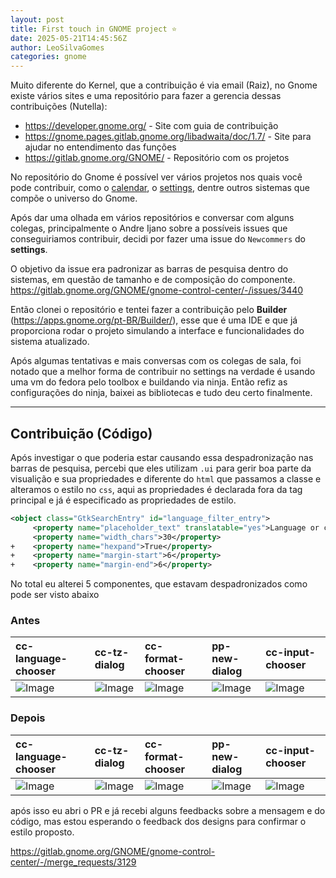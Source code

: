 ```yaml
---
layout: post
title: First touch in GNOME project ⭐
date: 2025-05-21T14:45:56Z
author: LeoSilvaGomes
categories: gnome
---
```

Muito diferente do Kernel, que a contribuição é via email (Raiz), no Gnome existe vários sites e uma repositório para fazer a gerencia dessas contribuições (Nutella):

- https://developer.gnome.org/ - Site com guia de contribuição
- https://gnome.pages.gitlab.gnome.org/libadwaita/doc/1.7/ - Site para ajudar no entendimento das funções
- https://gitlab.gnome.org/GNOME/ - Repositório com os projetos

No repositório do Gnome é possível ver vários projetos nos quais você pode contribuir, como o [calendar](https://gitlab.gnome.org/GNOME/gnome-calendar), o [settings](https://gitlab.gnome.org/GNOME/gnome-control-center), dentre outros sistemas que compõe o universo do Gnome.

Após dar uma olhada em vários repositórios e conversar com alguns colegas, principalmente o Andre Ijano sobre a possíveis issues que conseguiriamos contribuir, decidi por fazer uma issue do `Newcommers` do **settings**.

O objetivo da issue era padronizar as barras de pesquisa dentro do sistemas, em questão de tamanho e de composição do componente. https://gitlab.gnome.org/GNOME/gnome-control-center/-/issues/3440

Então clonei o repositório e tentei fazer a contribuição pelo **Builder** (https://apps.gnome.org/pt-BR/Builder/), esse que é uma IDE e que já proporciona rodar o projeto simulando a interface e funcionalidades do sistema atualizado.

Após algumas tentativas e mais conversas com os colegas de sala, foi notado que a melhor forma de contribuir no settings na verdade é usando uma vm do fedora pelo toolbox e buildando via ninja. Então refiz as configurações do ninja, baixei as bibliotecas e tudo deu certo finalmente. 

---

## Contribuição (Código)

Após investigar o que poderia estar causando essa despadronização nas barras de pesquisa, percebi que eles utilizam `.ui` para gerir boa parte da visualição e sua propriedades e diferente do `html` que passamos a classe e alteramos o estilo no `css`, aqui as propriedades é declarada fora da tag principal e já é especificado as propriedades de estilo. 

``` ui
<object class="GtkSearchEntry" id="language_filter_entry">
     <property name="placeholder_text" translatable="yes">Language or country</property>
     <property name="width_chars">30</property>
+    <property name="hexpand">True</property>
+    <property name="margin-start">6</property>
+    <property name="margin-end">6</property>
```

No total eu alterei 5 componentes, que estavam despadronizados como pode ser visto abaixo

### Antes

|cc-language-chooser|cc-tz-dialog|cc-format-chooser|pp-new-dialog|cc-input-chooser|
|:-|:-|:-|:-|:-|
| ![Image](https://github.com/user-attachments/assets/5e69b206-79a3-460d-b6e4-093f9fbf6a44)| ![Image](https://github.com/user-attachments/assets/754d066c-6478-4f98-9dbd-fc18990b308d)| ![Image](https://github.com/user-attachments/assets/ca5da5a2-cf31-40f1-9bf2-d0e0dfdb9ffe) | ![Image](https://github.com/user-attachments/assets/2a9f3220-be25-469e-bca9-c27061a6ec15) | ![Image](https://github.com/user-attachments/assets/dd343d4f-830c-4b8a-8174-12ac82f72c10)|

### Depois

|cc-language-chooser|cc-tz-dialog|cc-format-chooser|pp-new-dialog|cc-input-chooser|
|:-|:-|:-|:-|:-|
|![Image](https://github.com/user-attachments/assets/d945c478-ad4c-46fd-a3bb-4f41cfbeab6d) | ![Image](https://github.com/user-attachments/assets/87de52c5-3bf3-4e84-8b1e-2bc4158e1099) |![Image](https://github.com/user-attachments/assets/648b074f-c124-4a07-80c4-ffe5f18fce13) |![Image](https://github.com/user-attachments/assets/c200b808-f699-4456-aaa6-2ef0b08b287b)|![Image](https://github.com/user-attachments/assets/73c5e398-0964-4fbb-939b-b388af911f12) |

após isso eu abri o PR e já recebi alguns feedbacks sobre a mensagem e do código, mas estou esperando o feedback dos designs para confirmar o estilo proposto.

https://gitlab.gnome.org/GNOME/gnome-control-center/-/merge_requests/3129


